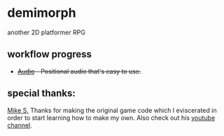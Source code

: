 # demimorph
another 2D platformer RPG

## workflow progress
* ~~[Audio]() - Positional audio that's easy to use.~~



## special thanks:
[Mike S.](https://github.com/foreignguymike) Thanks for making the original game code which I eviscerated in order to start learning how to make my own. Also check out his [youtube channel](https://www.youtube.com/channel/UC_IV37n-uBpRp64hQIwywWQ).
